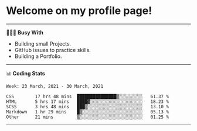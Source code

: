 # Welcome on my profile page!
<!-- print(("dralla"[::-1]+"s").capitalize()) -->

---
👨🏻‍💻 **Busy With**
* Building small Projects.
* GitHub issues to practice skills.
* Building a Portfolio.

---
📊 **Coding Stats**
<!--START_SECTION:waka-->
```text
Week: 23 March, 2021 - 30 March, 2021

CSS        17 hrs 48 mins  ███████████████▒░░░░░░░░░   61.37 % 
HTML       5 hrs 17 mins   ████▓░░░░░░░░░░░░░░░░░░░░   18.23 % 
SCSS       3 hrs 48 mins   ███▒░░░░░░░░░░░░░░░░░░░░░   13.10 % 
Markdown   1 hr 29 mins    █▒░░░░░░░░░░░░░░░░░░░░░░░   05.13 % 
Other      21 mins         ▒░░░░░░░░░░░░░░░░░░░░░░░░   01.25 % 
```
<!--END_SECTION:waka-->

---
